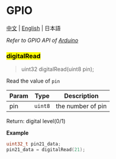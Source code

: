 # GPIO

[中文](/zh_CN/api_reference/micropython/peripherals/api_gpio) | [English](/en/api_reference/micropython/peripherals/api_gpio) | 日本語

*Refer to GPIO API of [Arduino](http://www.arduino.cc)*

### <mark>digitalRead</mark>
> uint32 digitalRead(uint8 pin);

Read the value of `pin`

| Param | Type | Description |
| --- | --- | --- |
| pin | <code>uint8</code> | the number of pin |

Return:
    digital level(0/1)

**Example**
```c++
uint32_t pin21_data;
pin21_data = digitalRead(21);
```